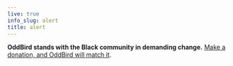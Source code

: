 ```yaml
---
live: true
info_slug: alert
title: alert
---
```


**OddBird stands with the Black community in demanding change.**
[Make a donation, and OddBird will match it](/community/blm/).
